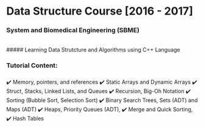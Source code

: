 # Data Structure Course [2016 - 2017]
### System and Biomedical Engineering (SBME) 
<br>
##### Learning Data Strutcture and Algorithms using C++ Language

### Tutorial Content:

#####
:heavy_check_mark:  Memory, pointers, and references
:heavy_check_mark:  Static Arrays and Dynamic Arrays
:heavy_check_mark:  Struct, Stacks, Linked Lists, and Queues
:heavy_check_mark:  Recursion, Big-Oh Notation
:heavy_check_mark:  Sorting (Bubble Sort, Selection Sort)
:heavy_check_mark:  Binary Search Trees, Sets (ADT) and Maps (ADT)
:heavy_check_mark:  Heaps, Priority Queues (ADT), 
:heavy_check_mark:  Merge and Quick Sorting,
:heavy_check_mark:  Hash Tables
         
         
